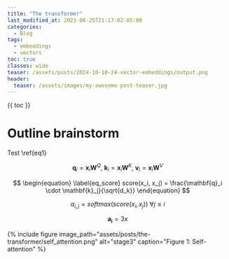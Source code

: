 ```yaml
---
title: "The transformer"
last_modified_at: 2023-08-25T21:17:02-05:00
categories:
  - Blog
tags:
  - embeddings 
  - vectors
toc: true
classes: wide
teaser: /assets/posts/2024-10-10-24-vector-embeddings/output.png
header:
  teaser: /assets/images/my-awesome-post-teaser.jpg
---
```


<script type="text/x-mathjax-config">
    MathJax.Hub.Config({
      TeX: {equationNumbers: {autoNumber: "AMS"}},
    });
</script>

<script type="text/javascript"
        src="https://cdnjs.cloudflare.com/ajax/libs/mathjax/2.7.1/MathJax.js?config=TeX-MML-AM_CHTML">
</script>

{{ toc }}

# Outline brainstorm
Test \ref{eq1}

$$
\begin{equation} \label{eq_vectors_kqv}
    \mathbf{q}_i = \mathbf{x}_i \mathbf{W}^Q, \ \mathbf{k}_i = \mathbf{x}_i \mathbf{W}^K, \ \mathbf{v}_i = \mathbf{x}_i \mathbf{W}^V
\end{equation}
$$

$$
\begin{equation} \label{eq_score}
    score(x_i, x_j) = \frac{\mathbf{q}_i \cdot \mathbf{k}_j}{\sqrt{d_k}} 
\end{equation}
$$

$$
\begin{equation} \label{eq_softmax}
    \alpha_{i,j} = softmax(score(x_i, x_j)) \ \forall j \leq i
\end{equation}
$$

$$
\begin{equation} \label{eq_a}
    \mathbf{a_i} = 3x
\end{equation}
$$

{% include figure image_path="assets/posts/the-transformer/self_attention.png" alt="stage3" caption="Figure 1: Self-attention"  %}